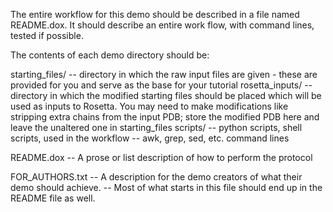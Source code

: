 The entire workflow for this demo should be described in a file
named README.dox.  It should describe an entire work flow, with
command lines, tested if possible.

The contents of each demo directory should be:

starting_files/
  -- directory in which the raw input files are given - these
     are provided for you and serve as the base for your
     tutorial
rosetta_inputs/
  -- directory in which the modified starting files should
     be placed which will be used as inputs to Rosetta.
     You may need to make modifications like stripping
     extra chains from the input PDB; store the modified
     PDB here and leave the unaltered one in starting_files 
scripts/
  -- python scripts, shell scripts, used in the workflow
  -- awk, grep, sed, etc. command lines

README.dox
  -- A prose or list description of how to perform the protocol

FOR_AUTHORS.txt
  -- A description for the demo creators of what their demo
     should achieve.
  -- Most of what starts in this file should end up in the
     README file as well.
